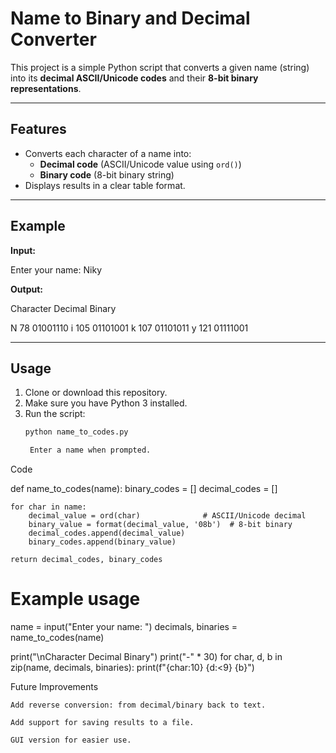 # Name to Binary and Decimal Converter

This project is a simple Python script that converts a given name (string) into its **decimal ASCII/Unicode codes** and their **8-bit binary representations**.

---

## Features
- Converts each character of a name into:
  - **Decimal code** (ASCII/Unicode value using `ord()`)
  - **Binary code** (8-bit binary string)
- Displays results in a clear table format.

---

## Example

**Input:**

Enter your name: Niky


**Output:**

Character Decimal Binary

N 78 01001110
i 105 01101001
k 107 01101011
y 121 01111001


---

## Usage

1. Clone or download this repository.
2. Make sure you have Python 3 installed.
3. Run the script:
   ```bash
   python name_to_codes.py

    Enter a name when prompted.

Code

def name_to_codes(name):
    binary_codes = []
    decimal_codes = []

    for char in name:
        decimal_value = ord(char)              # ASCII/Unicode decimal
        binary_value = format(decimal_value, '08b')  # 8-bit binary
        decimal_codes.append(decimal_value)
        binary_codes.append(binary_value)

    return decimal_codes, binary_codes


# Example usage
name = input("Enter your name: ")
decimals, binaries = name_to_codes(name)

print("\nCharacter  Decimal   Binary")
print("-" * 30)
for char, d, b in zip(name, decimals, binaries):
    print(f"{char:10} {d:<9} {b}")

Future Improvements

    Add reverse conversion: from decimal/binary back to text.

    Add support for saving results to a file.

    GUI version for easier use.
